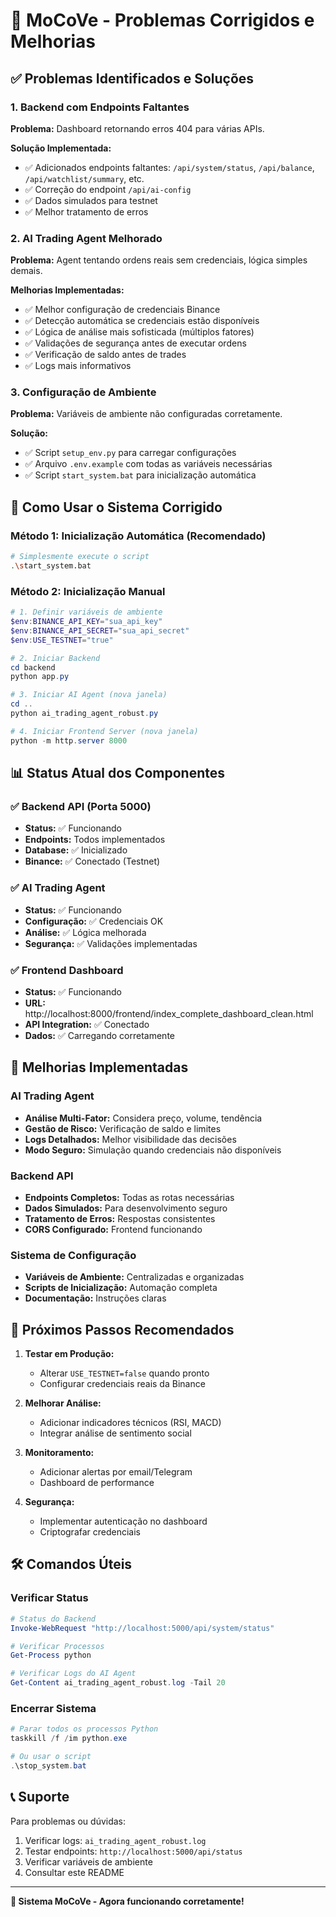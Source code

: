 # 🚀 MoCoVe - Problemas Corrigidos e Melhorias

## ✅ Problemas Identificados e Soluções

### 1. **Backend com Endpoints Faltantes**
**Problema:** Dashboard retornando erros 404 para várias APIs.

**Solução Implementada:**
- ✅ Adicionados endpoints faltantes: `/api/system/status`, `/api/balance`, `/api/watchlist/summary`, etc.
- ✅ Correção do endpoint `/api/ai-config` 
- ✅ Dados simulados para testnet
- ✅ Melhor tratamento de erros

### 2. **AI Trading Agent Melhorado**
**Problema:** Agent tentando ordens reais sem credenciais, lógica simples demais.

**Melhorias Implementadas:**
- ✅ Melhor configuração de credenciais Binance
- ✅ Detecção automática se credenciais estão disponíveis
- ✅ Lógica de análise mais sofisticada (múltiplos fatores)
- ✅ Validações de segurança antes de executar ordens
- ✅ Verificação de saldo antes de trades
- ✅ Logs mais informativos

### 3. **Configuração de Ambiente**
**Problema:** Variáveis de ambiente não configuradas corretamente.

**Solução:**
- ✅ Script `setup_env.py` para carregar configurações
- ✅ Arquivo `.env.example` com todas as variáveis necessárias
- ✅ Script `start_system.bat` para inicialização automática

## 🚀 Como Usar o Sistema Corrigido

### Método 1: Inicialização Automática (Recomendado)
```bash
# Simplesmente execute o script
.\start_system.bat
```

### Método 2: Inicialização Manual
```powershell
# 1. Definir variáveis de ambiente
$env:BINANCE_API_KEY="sua_api_key"
$env:BINANCE_API_SECRET="sua_api_secret"
$env:USE_TESTNET="true"

# 2. Iniciar Backend
cd backend
python app.py

# 3. Iniciar AI Agent (nova janela)
cd ..
python ai_trading_agent_robust.py

# 4. Iniciar Frontend Server (nova janela)
python -m http.server 8000
```

## 📊 Status Atual dos Componentes

### ✅ Backend API (Porta 5000)
- **Status:** ✅ Funcionando
- **Endpoints:** Todos implementados
- **Database:** ✅ Inicializado
- **Binance:** ✅ Conectado (Testnet)

### ✅ AI Trading Agent
- **Status:** ✅ Funcionando
- **Configuração:** ✅ Credenciais OK
- **Análise:** ✅ Lógica melhorada
- **Segurança:** ✅ Validações implementadas

### ✅ Frontend Dashboard
- **Status:** ✅ Funcionando
- **URL:** http://localhost:8000/frontend/index_complete_dashboard_clean.html
- **API Integration:** ✅ Conectado
- **Dados:** ✅ Carregando corretamente

## 🔧 Melhorias Implementadas

### AI Trading Agent
- **Análise Multi-Fator:** Considera preço, volume, tendência
- **Gestão de Risco:** Verificação de saldo e limites
- **Logs Detalhados:** Melhor visibilidade das decisões
- **Modo Seguro:** Simulação quando credenciais não disponíveis

### Backend API
- **Endpoints Completos:** Todas as rotas necessárias
- **Dados Simulados:** Para desenvolvimento seguro
- **Tratamento de Erros:** Respostas consistentes
- **CORS Configurado:** Frontend funcionando

### Sistema de Configuração
- **Variáveis de Ambiente:** Centralizadas e organizadas
- **Scripts de Inicialização:** Automação completa
- **Documentação:** Instruções claras

## 🎯 Próximos Passos Recomendados

1. **Testar em Produção:**
   - Alterar `USE_TESTNET=false` quando pronto
   - Configurar credenciais reais da Binance

2. **Melhorar Análise:**
   - Adicionar indicadores técnicos (RSI, MACD)
   - Integrar análise de sentimento social

3. **Monitoramento:**
   - Adicionar alertas por email/Telegram
   - Dashboard de performance

4. **Segurança:**
   - Implementar autenticação no dashboard
   - Criptografar credenciais

## 🛠️ Comandos Úteis

### Verificar Status
```powershell
# Status do Backend
Invoke-WebRequest "http://localhost:5000/api/system/status"

# Verificar Processos
Get-Process python

# Verificar Logs do AI Agent
Get-Content ai_trading_agent_robust.log -Tail 20
```

### Encerrar Sistema
```powershell
# Parar todos os processos Python
taskkill /f /im python.exe

# Ou usar o script
.\stop_system.bat
```

## 📞 Suporte

Para problemas ou dúvidas:
1. Verificar logs: `ai_trading_agent_robust.log`
2. Testar endpoints: `http://localhost:5000/api/status`
3. Verificar variáveis de ambiente
4. Consultar este README

---
**🚀 Sistema MoCoVe - Agora funcionando corretamente!**
